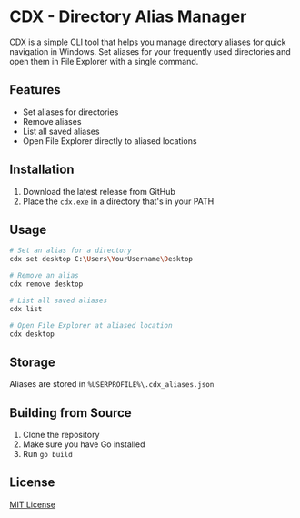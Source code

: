 # CDX - Directory Alias Manager

CDX is a simple CLI tool that helps you manage directory aliases for quick navigation in Windows. Set aliases for your frequently used directories and open them in File Explorer with a single command.

## Features

- Set aliases for directories
- Remove aliases
- List all saved aliases
- Open File Explorer directly to aliased locations

## Installation

1. Download the latest release from GitHub
2. Place the `cdx.exe` in a directory that's in your PATH

## Usage

```bash
# Set an alias for a directory
cdx set desktop C:\Users\YourUsername\Desktop

# Remove an alias
cdx remove desktop

# List all saved aliases
cdx list

# Open File Explorer at aliased location
cdx desktop
```

## Storage

Aliases are stored in `%USERPROFILE%\.cdx_aliases.json`

## Building from Source

1. Clone the repository
2. Make sure you have Go installed
3. Run `go build`

## License
[MIT License](LICENSE)